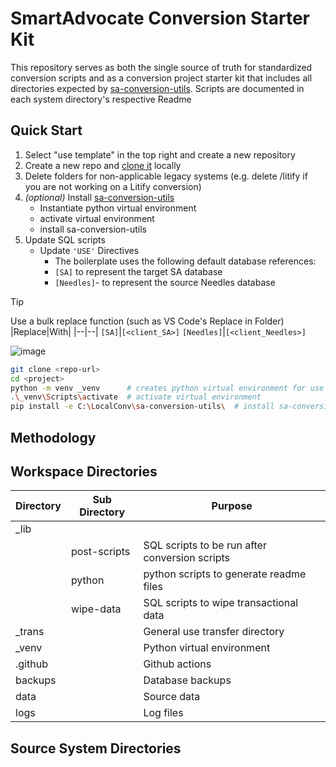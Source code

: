 ﻿# SmartAdvocate Conversion Starter Kit
This repository serves as both the single source of truth for standardized conversion scripts and as a conversion project starter kit that includes all directories expected by [sa-conversion-utils](https://github.com/dylangetssmart/sa-conversion-utils).
Scripts are documented in each system directory's respective Readme

## Quick Start
1. Select "use template" in the top right and create a new repository
2. Create a new repo and [clone it](https://docs.github.com/en/repositories/creating-and-managing-repositories/cloning-a-repository) locally
2. Delete folders for non-applicable legacy systems (e.g. delete /litify if you are not working on a Litify conversion)
3. _(optional)_ Install [sa-conversion-utils](https://github.com/dylangetssmart/sa-conversion-utils)
    - Instantiate python virtual environment
    - activate virtual environment
    - install sa-conversion-utils
4. Update SQL scripts
    - Update `'USE'` Directives
      - The boilerplate uses the following default database references:
      - `[SA]` to represent the target SA database
      - `[Needles]`- to represent the source Needles database

> [!TIP]
> Use a bulk replace function (such as VS Code's Replace in Folder)
> |Replace|With|
> |--|--|
> `[SA]`|`[<client_SA>]`
> `[Needles]`|`[<client_Needles>]`
> 
> ![image](https://github.com/user-attachments/assets/3517e142-123d-431a-bf54-ef5d7c5b9fea)

```bash
git clone <repo-url>
cd <project>              
python -m venv _venv      # creates python virtual environment for use with sa-conversion-utils
.\_venv\Scripts\activate  # activate virtual environment
pip install -e C:\LocalConv\sa-conversion-utils\  # install sa-conversion-utils
```

## Methodology

## Workspace Directories
| Directory | Sub Directory | Purpose |
| -- | -- | -- |
_lib | |
||post-scripts|SQL scripts to be run after conversion scripts|
||python|python scripts to generate readme files|
||wipe-data|SQL scripts to wipe transactional data|
_trans | | General use transfer directory
_venv | | Python virtual environment
.github | | Github actions
backups | | Database backups
data | | Source data
logs | | Log files

## Source System Directories
